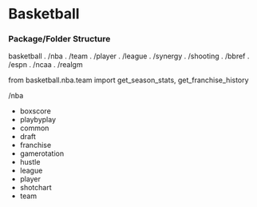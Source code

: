 # Basketball

### Package/Folder Structure

basketball
. /nba
. /team
. /player
. /league
. /synergy
. /shooting
. /bbref
. /espn
. /ncaa
. /realgm

from basketball.nba.team import get_season_stats, get_franchise_history

/nba

- boxscore
- playbyplay
- common
- draft
- franchise
- gamerotation
- hustle
- league
- player
- shotchart
- team

